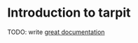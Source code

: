 # Introduction to tarpit

TODO: write [great documentation](http://jacobian.org/writing/what-to-write/)

